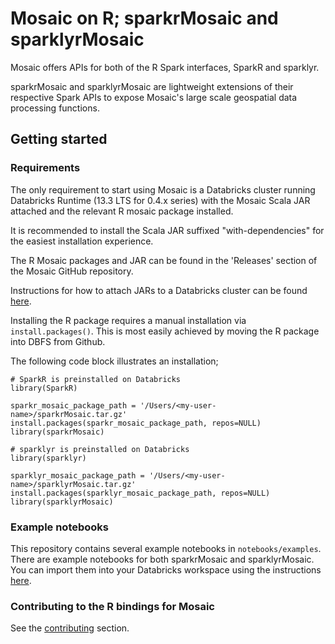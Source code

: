# Mosaic on R; sparkrMosaic and sparklyrMosaic

Mosaic offers APIs for both of the R Spark interfaces, SparkR and sparklyr.

sparkrMosaic and sparklyrMosaic are lightweight extensions of their respective 
Spark APIs to expose Mosaic's large scale geospatial data processing functions.

## Getting started

### Requirements
The only requirement to start using Mosaic is a Databricks cluster running 
Databricks Runtime (13.3 LTS for 0.4.x series) with the Mosaic Scala JAR attached and the
relevant R mosaic package installed.

It is recommended to install the Scala JAR suffixed "with-dependencies" for the 
easiest installation experience. 

The R Mosaic packages and JAR can be found in the 'Releases' section of the
Mosaic GitHub repository.

Instructions for how to attach JARs to a Databricks cluster can be found [here](https://docs.databricks.com/libraries/cluster-libraries.html).

Installing the R package requires a manual installation via `install.packages()`.
This is most easily achieved by moving the R package into DBFS from Github. 

The following code block illustrates an installation;

```
# SparkR is preinstalled on Databricks
library(SparkR)

sparkr_mosaic_package_path = '/Users/<my-user-name>/sparkrMosaic.tar.gz'
install.packages(sparkr_mosaic_package_path, repos=NULL)
library(sparkrMosaic)
```

```
# sparklyr is preinstalled on Databricks
library(sparklyr)

sparklyr_mosaic_package_path = '/Users/<my-user-name>/sparklyrMosaic.tar.gz'
install.packages(sparklyr_mosaic_package_path, repos=NULL)
library(sparklyrMosaic)
```

### Example notebooks
This repository contains several example notebooks in `notebooks/examples`. 
There are example notebooks for both sparkrMosaic and sparklyrMosaic. 
You can import them into your Databricks workspace using the instructions [here](https://docs.databricks.com/notebooks/notebooks-manage.html#import-a-notebook).

### Contributing to the R bindings for Mosaic

See the [contributing](./CONTRIBUTING.md) section. 
